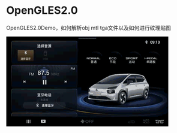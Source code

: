 # OpenGLES2.0
OpenGLES2.0Demo，如何解析obj mtl tga文件以及如何进行纹理贴图

![image](https://github.com/Hycer93/OpenGLES2.0/blob/master/preview.gif)